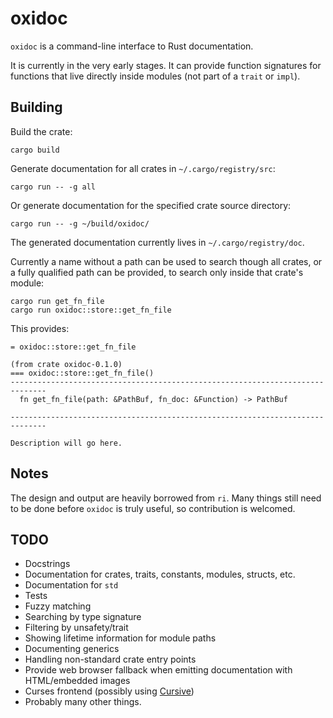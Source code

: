 # oxidoc
`oxidoc` is a command-line interface to Rust documentation.

It is currently in the very early stages. It can provide function signatures for functions that live directly inside modules (not part of a `trait` or `impl`).

## Building
Build the crate:
```
cargo build
```
Generate documentation for all crates in `~/.cargo/registry/src`:
```
cargo run -- -g all
```
Or generate documentation for the specified crate source directory:
```
cargo run -- -g ~/build/oxidoc/
```

The generated documentation currently lives in `~/.cargo/registry/doc`.

Currently a name without a path can be used to search though all crates, or a fully qualified path can be provided, to search only inside that crate's module:
```
cargo run get_fn_file
cargo run oxidoc::store::get_fn_file
```

This provides:

```
= oxidoc::store::get_fn_file

(from crate oxidoc-0.1.0)
=== oxidoc::store::get_fn_file()
------------------------------------------------------------------------------
  fn get_fn_file(path: &PathBuf, fn_doc: &Function) -> PathBuf

------------------------------------------------------------------------------

Description will go here.
```

## Notes
The design and output are heavily borrowed from `ri`. Many things still need to be done before `oxidoc` is truly useful, so contribution is welcomed.

## TODO
- Docstrings
- Documentation for crates, traits, constants, modules, structs, etc.
- Documentation for `std`
- Tests
- Fuzzy matching
- Searching by type signature
- Filtering by unsafety/trait
- Showing lifetime information for module paths
- Documenting generics
- Handling non-standard crate entry points
- Provide web browser fallback when emitting documentation with HTML/embedded images
- Curses frontend (possibly using [Cursive](https://github.com/gyscos/Cursive))
- Probably many other things.
